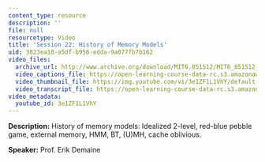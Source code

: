 ```yaml
---
content_type: resource
description: ''
file: null
resourcetype: Video
title: 'Session 22: History of Memory Models'
uid: 3823ea18-a5df-b956-edda-9a077fb7b162
video_files:
  archive_url: http://www.archive.org/download/MIT6.851S12/MIT6_851S12_lec22_300k.mp4
  video_captions_file: https://open-learning-course-data-rc.s3.amazonaws.com/6-851-advanced-data-structures-spring-2012/90b29e8f9a025da3befc42b74e0c7223_3e1ZF1L1VhY.vtt
  video_thumbnail_file: https://img.youtube.com/vi/3e1ZF1L1VhY/default.jpg
  video_transcript_file: https://open-learning-course-data-rc.s3.amazonaws.com/6-851-advanced-data-structures-spring-2012/9a175468c9e5aa136201c6663a5887b5_3e1ZF1L1VhY.pdf
video_metadata:
  youtube_id: 3e1ZF1L1VhY
---
```


**Description:** History of memory models: Idealized 2-level, red-blue pebble game, external memory, HMM, BT, (U)MH, cache oblivious.

**Speaker:** Prof. Erik Demaine
